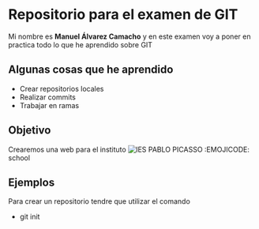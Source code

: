 # Repositorio para el examen de GIT
Mi nombre es **Manuel Álvarez Camacho** y en este examen voy a poner en practica todo lo que he aprendido sobre GIT

## Algunas cosas que he aprendido
- Crear repositorios locales
- Realizar commits
- Trabajar en ramas

## Objetivo
Crearemos una web para el instituto ![IES PABLO PICASSO](https://github.com/user-attachments/assets/6ffbd666-71be-4fac-8ff0-ee963236f69d) :EMOJICODE: school

## Ejemplos
Para crear un repositorio tendre que utilizar el comando 
- git init



